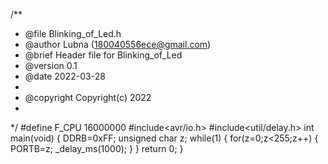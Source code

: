 /**
* @file Blinking_of_Led.h
* @author Lubna
(180040556ece@gmail.com)
* @brief Header file for Blinking_of_Led
* @version 0.1
* @date 2022-03-28
* 
* @copyright Copyright(c) 2022
* 
*/
#define F_CPU 16000000
#include<avr/io.h>
#include<util/delay.h>
int main(void)
{
DDRB=0xFF;
unsigned char z;
while(1)
{
for(z=0;z<255;z++)
{
PORTB=z;
_delay_ms(1000);
}
}
return 0;
}

